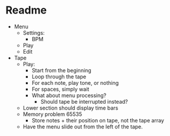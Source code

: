 # Readme

- Menu
    - Settings:
        - BPM
    - Play
    - Edit
- Tape
    - Play:
        - Start from the beginning
        - Loop through the tape
        - For each note, play tone, or nothing
        - For spaces, simply wait
        - What about menu processing?
            - Should tape be interrupted instead?
    - Lower section should display time bars
    - Memory problem 65535
        - Store notes + their position on tape, not the tape array
    - Have the menu slide out from the left of the tape.

